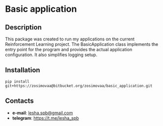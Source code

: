 # Basic application
## Description
This package was created to run my applications on the current Reinforcement Learning project.
The BasicApplication class implements the entry point for the program and provides the actual application configuration. It also simplifies logging setup.

## Installation
``pip install git+https://zosimovaa@bitbucket.org/zosimovaa/basic_application.git``

## Contacts
- **e-mail**: lesha.spb@gmail.com
- **telegram**: https://t.me/lesha_spb


